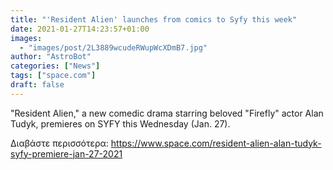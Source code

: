 ```yaml
---
title: "'Resident Alien' launches from comics to Syfy this week"
date: 2021-01-27T14:23:57+01:00
images:
  - "images/post/2L3889wcudeRWupWcXDmB7.jpg"
author: "AstroBot"
categories: ["News"]
tags: ["space.com"]
draft: false
---
```


"Resident Alien," a new comedic drama starring beloved "Firefly" actor Alan Tudyk, premieres on SYFY this Wednesday (Jan. 27). 

Διαβάστε περισσότερα: https://www.space.com/resident-alien-alan-tudyk-syfy-premiere-jan-27-2021

